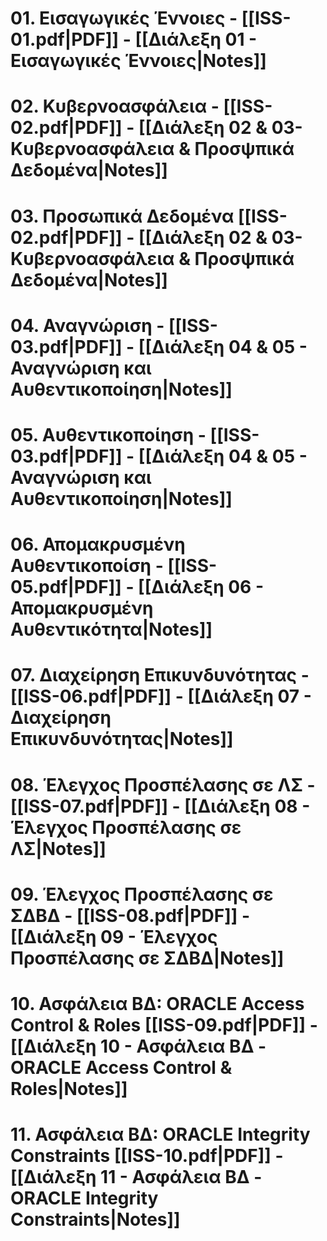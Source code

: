# 01. Εισαγωγικές Έννοιες - [[ISS-01.pdf|PDF]] - [[Διάλεξη 01 - Εισαγωγικές Έννοιες|Notes]]
# 02. Κυβερνοασφάλεια - [[ISS-02.pdf|PDF]] - [[Διάλεξη 02 & 03- Κυβερνοασφάλεια & Προσψπικά Δεδομένα|Notes]] 
# 03. Προσωπικά Δεδομένα [[ISS-02.pdf|PDF]] - [[Διάλεξη 02 & 03- Κυβερνοασφάλεια & Προσψπικά Δεδομένα|Notes]]
# 04. Αναγνώριση - [[ISS-03.pdf|PDF]] - [[Διάλεξη 04 & 05 - Αναγνώριση και Αυθεντικοποίηση|Notes]]
# 05. Αυθεντικοποίηση - [[ISS-03.pdf|PDF]] - [[Διάλεξη 04 & 05 - Αναγνώριση και Αυθεντικοποίηση|Notes]]
# 06. Απομακρυσμένη Αυθεντικοποίση - [[ISS-05.pdf|PDF]] - [[Διάλεξη 06 - Απομακρυσμένη Αυθεντικότητα|Notes]]
# 07. Διαχείρηση Επικυνδυνότητας - [[ISS-06.pdf|PDF]] - [[Διάλεξη 07 - Διαχείρηση Επικυνδυνότητας|Notes]]
# 08. Έλεγχος Προσπέλασης σε ΛΣ - [[ISS-07.pdf|PDF]] - [[Διάλεξη 08 - Έλεγχος Προσπέλασης σε ΛΣ|Notes]]
# 09. Έλεγχος Προσπέλασης σε ΣΔΒΔ - [[ISS-08.pdf|PDF]] - [[Διάλεξη 09 - Έλεγχος Προσπέλασης σε ΣΔΒΔ|Notes]]
# 10. Ασφάλεια ΒΔ: ORACLE Access Control & Roles [[ISS-09.pdf|PDF]] - [[Διάλεξη 10 - Ασφάλεια ΒΔ - ORACLE Access Control & Roles|Notes]]
# 11. Ασφάλεια ΒΔ: ORACLE Integrity Constraints [[ISS-10.pdf|PDF]] - [[Διάλεξη 11 - Ασφάλεια ΒΔ - ORACLE Integrity Constraints|Notes]]
